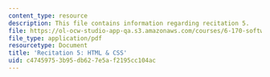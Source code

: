 ```yaml
---
content_type: resource
description: This file contains information regarding recitation 5.
file: https://ol-ocw-studio-app-qa.s3.amazonaws.com/courses/6-170-software-studio-spring-2013/c47459753b95db627e5af2195cc104ac_MIT6_170S13_rec5-HTMLCSS.pdf
file_type: application/pdf
resourcetype: Document
title: 'Recitation 5: HTML & CSS'
uid: c4745975-3b95-db62-7e5a-f2195cc104ac
---
```

